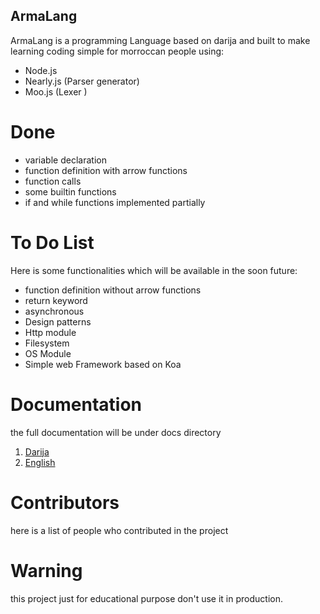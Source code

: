 ## ArmaLang 
ArmaLang is a programming Language based on darija and built to make learning coding simple
for  morroccan people using:
- Node.js
- Nearly.js (Parser generator)
- Moo.js (Lexer )
# Done  
- variable declaration 
- function definition with arrow functions
- function calls
- some builtin functions
- if and while functions implemented partially
# To Do List
Here is some functionalities which will be available in the soon future:
- function definition without arrow functions
- return keyword
- asynchronous
- Design patterns
- Http module
- Filesystem 
- OS Module
- Simple web Framework based on Koa
# Documentation 
the full documentation will be under docs directory 
1. [Darija](https://github.com/ibrahimesseddyq/ArmaLang/tree/main/docs/darija)
2. [English](https://github.com/ibrahimesseddyq/ArmaLang/blob/main/docs/english/README.md)
# Contributors
here is a list of people who contributed in the project
# Warning
this project just for educational purpose don't use it in production.
